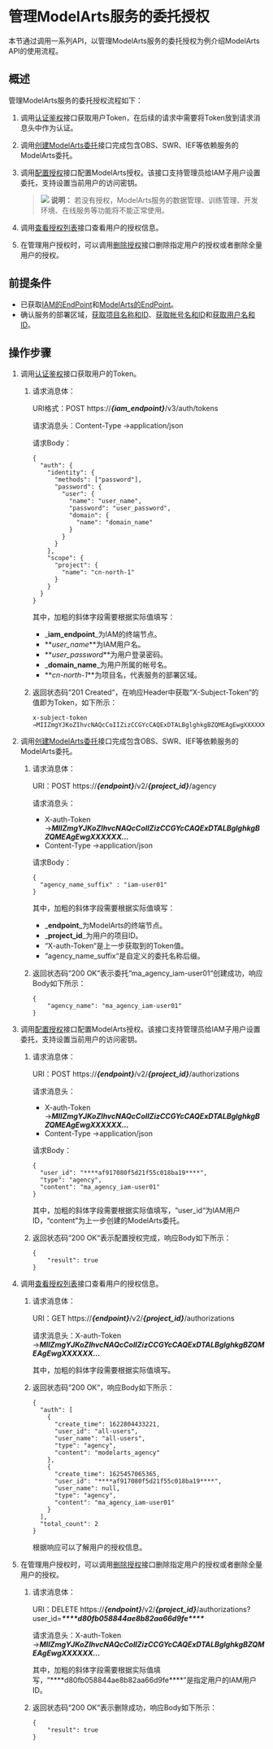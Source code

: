 # 管理ModelArts服务的委托授权<a name="modelarts_03_0405"></a>

本节通过调用一系列API，以管理ModelArts服务的委托授权为例介绍ModelArts API的使用流程。

## 概述<a name="section1584656102611"></a>

管理ModelArts服务的委托授权流程如下：

1.  调用[认证鉴权](认证鉴权.md)接口获取用户Token，在后续的请求中需要将Token放到请求消息头中作为认证。
2.  调用[创建ModelArts委托](创建ModelArts委托.md)接口完成包含OBS、SWR、IEF等依赖服务的ModelArts委托。
3.  调用[配置授权](配置授权.md)接口配置ModelArts授权。该接口支持管理员给IAM子用户设置委托，支持设置当前用户的访问密钥。

    >![](public_sys-resources/icon-note.gif) **说明：** 
    >若没有授权，ModelArts服务的数据管理、训练管理、开发环境、在线服务等功能将不能正常使用。

4.  调用[查看授权列表](查看授权列表.md)接口查看用户的授权信息。
5.  在管理用户授权时，可以调用[删除授权](删除授权.md)接口删除指定用户的授权或者删除全量用户的授权。

## 前提条件<a name="section8774173316262"></a>

-   已获取[IAM的EndPoint](https://developer.huaweicloud.com/endpoint?IAM)和[ModelArts的EndPoint](终端节点.md)。
-   确认服务的部署区域，[获取项目名称和ID](获取项目ID和名称.md)、[获取帐号名和ID](获取帐号名和帐号ID.md)和[获取用户名和ID](获取用户名和用户ID.md)。

## 操作步骤<a name="section18521459111613"></a>

1.  调用[认证鉴权](认证鉴权.md)接口获取用户的Token。
    1.  请求消息体：

        URI格式：POST https://_**\{iam\_endpoint\}**_/v3/auth/tokens

        请求消息头：Content-Type →application/json

        请求Body：

        ```
        {
          "auth": {
            "identity": {
              "methods": ["password"],
              "password": {
                "user": {
                  "name": "user_name", 
                  "password": "user_password",
                  "domain": {
                    "name": "domain_name"  
                  }
                }
              }
            },
            "scope": {
              "project": {
                "name": "cn-north-1"  
              }
            }
          }
        }
        ```

        其中，加粗的斜体字段需要根据实际值填写：

        -   _**iam\_endpoint**_为IAM的终端节点。
        -   **_user\_name_**为IAM用户名。
        -   **_user\_password_**为用户登录密码。
        -   _**domain\_name**_为用户所属的帐号名。
        -   **_cn-north-1_**为项目名，代表服务的部署区域。

    2.  返回状态码“201 Created“，在响应Header中获取“X-Subject-Token“的值即为Token，如下所示：

        ```
        x-subject-token →MIIZmgYJKoZIhvcNAQcCoIIZizCCGYcCAQExDTALBglghkgBZQMEAgEwgXXXXXX...
        ```

2.  调用[创建ModelArts委托](创建ModelArts委托.md)接口完成包含OBS、SWR、IEF等依赖服务的ModelArts委托。
    1.  请求消息体：

        URI：POST https://_**\{endpoint\}**_/v2/_**\{project\_id\}**_/agency

        请求消息头：

        -   X-auth-Token →**_MIIZmgYJKoZIhvcNAQcCoIIZizCCGYcCAQExDTALBglghkgBZQMEAgEwgXXXXXX..._**
        -   Content-Type →application/json

        请求Body：

        ```
        {
          "agency_name_suffix" : "iam-user01"
        }
        ```

        其中，加粗的斜体字段需要根据实际值填写：

        -   _**endpoint**_为ModelArts的终端节点。
        -   _**project\_id**_为用户的项目ID。
        -   “X-auth-Token“是上一步获取到的Token值。
        -   “agency\_name\_suffix“是自定义的委托名称后缀。

    2.  返回状态码“200 OK“表示委托“ma\_agency\_iam-user01“创建成功，响应Body如下所示：

        ```
        {
            "agency_name": "ma_agency_iam-user01"
        }
        ```

3.  调用[配置授权](配置授权.md)接口配置ModelArts授权。该接口支持管理员给IAM子用户设置委托，支持设置当前用户的访问密钥。
    1.  请求消息体：

        URI：POST https://_**\{endpoint\}**_/v2/_**\{project\_id\}**_/authorizations

        请求消息头：

        -   X-auth-Token →**_MIIZmgYJKoZIhvcNAQcCoIIZizCCGYcCAQExDTALBglghkgBZQMEAgEwgXXXXXX..._**
        -   Content-Type →application/json

        请求Body：

        ```
        {
          "user_id": "****af917080f5d21f55c018ba19****",
          "type": "agency",
          "content": "ma_agency_iam-user01"
        }
        ```

        其中，加粗的斜体字段需要根据实际值填写，“user\_id“为IAM用户ID，“content“为上一步创建的ModelArts委托。

    2.  返回状态码“200 OK“表示配置授权完成，响应Body如下所示：

        ```
        {
            "result": true
        }
        ```

4.  调用[查看授权列表](查看授权列表.md)接口查看用户的授权信息。
    1.  请求消息体：

        URI：GET https://_**\{endpoint\}**_/v2/_**\{project\_id\}**_/authorizations

        请求消息头：X-auth-Token →**_MIIZmgYJKoZIhvcNAQcCoIIZizCCGYcCAQExDTALBglghkgBZQMEAgEwgXXXXXX..._**

        其中，加粗的斜体字段需要根据实际值填写。

    2.  返回状态码“200 OK“，响应Body如下所示：

        ```
        {
          "auth": [
            {
              "create_time": 1622804433221,
              "user_id": "all-users",
              "user_name": "all-users",
              "type": "agency",
              "content": "modelarts_agency"
            },
            {
              "create_time": 1625457065365,
              "user_id": "****af917080f5d21f55c018ba19****",
              "user_name": null,
              "type": "agency",
              "content": "ma_agency_iam-user01"
            }
          ],
          "total_count": 2
        }
        ```

        根据响应可以了解用户的授权信息。

5.  在管理用户授权时，可以调用[删除授权](删除授权.md)接口删除指定用户的授权或者删除全量用户的授权。
    1.  请求消息体：

        URI：DELETE https://_**\{endpoint\}**_/v2/_**\{project\_id\}**_/authorizations?user\_id=_**\*\*\*\*d80fb058844ae8b82aa66d9fe\*\*\*\***_

        请求消息头：X-auth-Token →**_MIIZmgYJKoZIhvcNAQcCoIIZizCCGYcCAQExDTALBglghkgBZQMEAgEwgXXXXXX..._**

        其中，加粗的斜体字段需要根据实际值填写，“\*\*\*\*d80fb058844ae8b82aa66d9fe\*\*\*\*”是指定用户的IAM用户ID。

    2.  返回状态码“200 OK“表示删除成功，响应Body如下所示：

        ```
        {
            "result": true
        }
        ```



